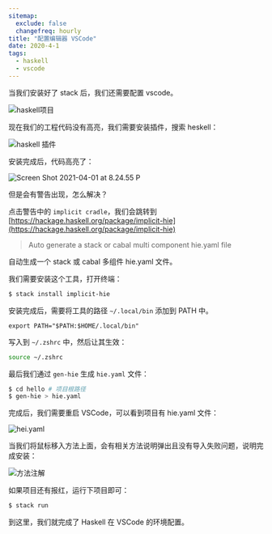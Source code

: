 ```yaml
---
sitemap:
  exclude: false
  changefreq: hourly
title: "配置编辑器 VSCode"
date: 2020-4-1
tags:
  - haskell
  - vscode
---
```


当我们安装好了 stack 后，我们还需要配置 vscode。

![haskell项目](http://blog.oldbird.run/mweb/Screen%20Shot%202021-04-01%20at%208.17.04%20PM.png)

现在我们的工程代码没有高亮，我们需要安装插件，搜索 heskell：

![haskell 插件](http://blog.oldbird.run/mweb/WechatIMG161.jpeg)

安装完成后，代码高亮了：

![Screen Shot 2021-04-01 at 8.24.55 P](http://blog.oldbird.run/mweb/Screen%20Shot%202021-04-01%20at%208.24.55%20PM.png)

但是会有警告出现，怎么解决？

点击警告中的 `implicit cradle`，我们会跳转到 [https://hackage.haskell.org/package/implicit-hie](https://hackage.haskell.org/package/implicit-hie)

> Auto generate a stack or cabal multi component hie.yaml file

自动生成一个 stack 或 cabal 多组件 hie.yaml 文件。

我们需要安装这个工具，打开终端：

```sh
$ stack install implicit-hie
```

安装完成后，需要将工具的路径 `~/.local/bin` 添加到 PATH 中。

```
export PATH="$PATH:$HOME/.local/bin"
```

写入到 `~/.zshrc` 中，然后让其生效：

```sh
source ~/.zshrc
```

最后我们通过 `gen-hie` 生成 `hie.yaml` 文件：

```sh
$ cd hello # 项目根路径
$ gen-hie > hie.yaml
```

完成后，我们需要重启 VSCode，可以看到项目有 hie.yaml 文件：

![hei.yaml](http://blog.oldbird.run/mweb/WechatIMG164.jpeg)

当我们将鼠标移入方法上面，会有相关方法说明弹出且没有导入失败问题，说明完成安装：

![方法注解](http://blog.oldbird.run/mweb/Screen%20Shot%202021-04-01%20at%209.11.10%20PM.png)

如果项目还有报红，运行下项目即可：

```sh
$ stack run
```

到这里，我们就完成了 Haskell 在 VSCode 的环境配置。
